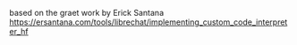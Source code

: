 based on the graet work by Erick Santana https://ersantana.com/tools/librechat/implementing_custom_code_interpreter_hf
